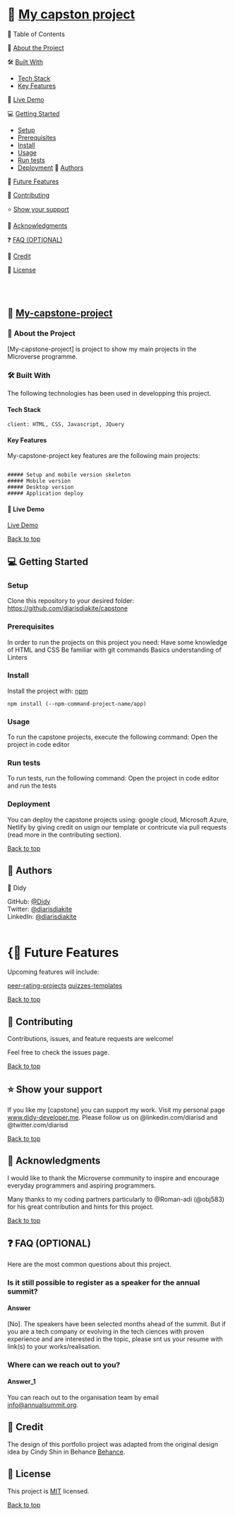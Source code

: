 # 📖 [My capston project](#my-capstone-project)

📗 Table of Contents

📖 [About the Project](#about-the-project)

🛠 [Built With](#built-with)

- [Tech Stack](#tech-stack)
- [Key Features](#key-features)

🚀 [Live Demo](#live-demo)

💻 [Getting Started](#getting-started)

- [Setup](#setup)
- [Prerequisites](#prerequisites)
- [Install](#install)
- [Usage](#usage)
- [Run tests](#run-test)
- [Deployment](#deployment)
👥 [Authors](#authors)

🔭 [Future Features](#future-features)

🤝 [Contributing](#contributing)

⭐️ [Show your support](#show-your-support)

🙏 [Acknowledgments](#acknowledgment)

❓ [FAQ (OPTIONAL)](#faq)

📝 [Credit](#credit)

📝 [License](#licence)

<br><br>

## 📖 [My-capstone-project](#my-capstone-project)
### 📖 <a name="about-the-project">About the Project </a>

[My-capstone-project] is project to show my main projects in the MIcroverse programme.

### 🛠 <a name="project-built-with">Built With </a>
The following technologies has been used in developping this project. 

#### <a name="tech-stack"> Tech Stack</a>

```[Tech-stack]
client: HTML, CSS, Javascript, JQuery

```



#### <a name="key-features"> Key Features </a>

My-capstone-project key features are the following main projects:

```[Features]

##### Setup and mobile version skeleton
##### Mobile version
##### Desktop version
##### Application deploy

```


#### 🚀 <a name="live-demo"> Live Demo </a>

[Live Demo](https://www.loom.com/share/f915379eeecf424883ed844b7a1568ea)

[Back to top](#My-capstone-project)

## 💻 <a name="getting-started"> Getting Started </a>

### <a name="setup"> Setup </a>
Clone this repository to your desired folder:
https://github.com/diarisdiakite/capstone 

### <a name="prerequisites"> Prerequisites</a>
In order to run the projects on this project you need:
Have some knowledge of HTML and CSS
Be familiar with git commands
Basics understanding of Linters

### <a name="install">Install</a>
Install the project with: [npm](https://www.npmjs.com/)

```[npm]
npm install (--npm-command-project-name/app)
```

### <a name="usage">Usage</a>
To run the capstone projects, execute the following command: Open the project in code editor

### <a name="run-test">Run tests</a>
To run tests, run the following command: Open the project in code editor and run the tests

### <a name="deployment">Deployment</a>
You can deploy the capstone projects using: google cloud, Microsoft Azure, Netlify by giving credit on usign our template or contricute via pull requests (read more in the contributing section).

[Back to top](#My-capstone-project)

## 👥 <a name="authors">Authors</a>

👤 Didy

GitHub: [@Didy](github.com/diarisdiakite)
<br> Twitter: [@diarisdiakite]()
<br>LinkedIn: [@diarisdiakite](https://www.linkedin.com/in/diariatou-diakite-67ab80165/)
<br><br>

# {🔭 <a name="future-features">Future Features</a>
Upcoming features will include:

 [peer-rating-projects]()
 [quizzes-templates]()
 
[Back to top](#My-capstone-project)

## 🤝 <a name="contrubuting">Contributing</a>
Contributions, issues, and feature requests are welcome!

Feel free to check the issues page.

[Back to top](#My-capstone-project)

## ⭐️ <a name="show-your-support">Show your support</a>
If you like my [capstone] you can support my work. Visit my personal page www.didy-developer.me.
Please follow us on @linkedin.com/diarisd and @twitter.com/diarisd

[Back to top](#My-capstone-project)

## 🙏 <a name="acknowledgments">Acknowledgments</a>
I would like to thank the Microverse community to inspire and encourage everyday programmers and aspiring programmers.

Many thanks to my coding partners particularly to @Roman-adi (@obj583) for his great contribution and hints for this project. 

[Back to top](#My-capstone-project)

## ❓ <a name="faq">FAQ (OPTIONAL)</a>
Here are the most common questions about this project.

### Is it still possible to register as a speaker for the annual summit?

#### Answer
[No]. The speakers have been selected months ahead of the summit. But if you are a tech company or evolving in the tech ciences with proven experience and are interested in the topic, please snt us your resume with link(s) to your works/realisation. 

### Where can we reach out to you?

#### Answer_1
You can reach out to the organisation team by email [info@annualsummit.org](info@annualsummit.org). 

## 📝 <a name="credit">Credit</a>
The design of this portfolio project was adapted from the original design idea by Cindy Shin in Behance [Behance](https://www.behance.net/adagio07).

## 📝 <a name="licence">License</a>
This project is [MIT](https://mit-license.org/) licensed.

[Back to top](#My-capstone-project)
